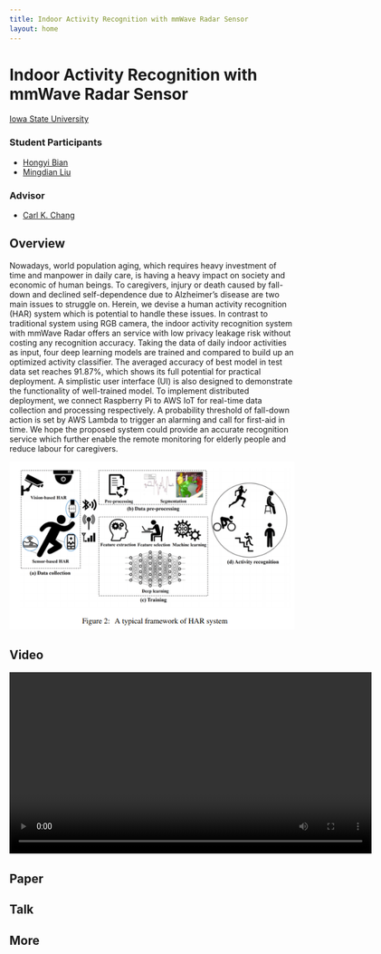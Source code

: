 ```yaml
---
title: Indoor Activity Recognition with mmWave Radar Sensor
layout: home
---
```


# Indoor Activity Recognition with mmWave Radar Sensor

<a class="author-name" href="https://iastate.edu">Iowa State University</a>

### Student Participants

- [Hongyi Bian](https://google.com)
- [Mingdian Liu](https://google.com)

<!-- <div class="author-names">
<a class="author-name">Hongyi Bian</a>
<a class="author-name">Mingdian Liu</a>
</div> -->

### Advisor

- [Carl K. Chang](https://google.com)

<!-- <div class="author-names">
<a class="author-name">Carl K. Chang</a>
</div> -->

## Overview

<div class="overview">
<div>
<p>
Nowadays, world population aging, which requires heavy investment of time and manpower in daily care, is having a heavy impact on society and economic of human beings. To caregivers, injury or death caused by fall-down and declined self-dependence due to Alzheimer’s disease are two main issues to struggle on. Herein, we devise a human activity recognition (HAR) system which is potential to handle these issues. In contrast to traditional system using RGB camera, the indoor activity recognition system with mmWave Radar offers an service with low privacy leakage risk without costing any recognition accuracy. Taking the data of daily indoor activities as input, four deep learning models are trained and compared to build up an optimized activity classifier. The averaged accuracy of best model in test data set reaches 91.87%, which shows its full potential for practical deployment. A simplistic user interface (UI) is also designed to demonstrate the functionality of well-trained model. To implement distributed deployment, we connect Raspberry Pi to AWS IoT for real-time data collection and processing respectively. A probability threshold of fall-down action is set by AWS Lambda to trigger an alarming and call for first-aid in time. We hope the proposed system could provide an accurate recognition service which further enable the remote monitoring for elderly people and reduce labour for caregivers.
</p>
</div>
<div class="overview-image">
<img src="/assets/image/figure-2.png" alt="figure-2">
</div>
</div>

## Video

<div class="video">
<video width="640" controls>
  <source src="/assets/video/demo.mp4" type="video/mp4">
</video>
</div>

## Paper

## Talk

## More
